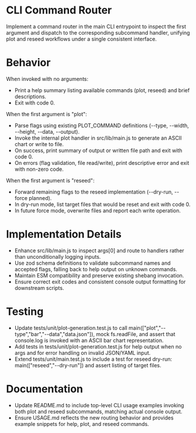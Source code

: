 # CLI Command Router

Implement a command router in the main CLI entrypoint to inspect the first argument and dispatch to the corresponding subcommand handler, unifying plot and reseed workflows under a single consistent interface.

# Behavior

When invoked with no arguments:
- Print a help summary listing available commands (plot, reseed) and brief descriptions.
- Exit with code 0.

When the first argument is "plot":
- Parse flags using existing PLOT_COMMAND definitions (--type, --width, --height, --data, --output).
- Invoke the internal plot handler in src/lib/main.js to generate an ASCII chart or write to file.
- On success, print summary of output or written file path and exit with code 0.
- On errors (flag validation, file read/write), print descriptive error and exit with non-zero code.

When the first argument is "reseed":
- Forward remaining flags to the reseed implementation (--dry-run, --force planned).
- In dry-run mode, list target files that would be reset and exit with code 0.
- In future force mode, overwrite files and report each write operation.

# Implementation Details

- Enhance src/lib/main.js to inspect args[0] and route to handlers rather than unconditionally logging inputs.
- Use zod schema definitions to validate subcommand names and accepted flags, falling back to help output on unknown commands.
- Maintain ESM compatibility and preserve existing shebang invocation.
- Ensure correct exit codes and consistent console output formatting for downstream scripts.

# Testing

- Update tests/unit/plot-generation.test.js to call main(["plot","--type","bar","--data","data.json"]), mock fs.readFile, and assert that console.log is invoked with an ASCII bar chart representation.
- Add tests in tests/unit/plot-generation.test.js for help output when no args and for error handling on invalid JSON/YAML input.
- Extend tests/unit/main.test.js to include a test for reseed dry-run: main(["reseed","--dry-run"]) and assert listing of target files.

# Documentation

- Update README.md to include top-level CLI usage examples invoking both plot and reseed subcommands, matching actual console output.
- Ensure USAGE.md reflects the new routing behavior and provides example snippets for help, plot, and reseed commands.